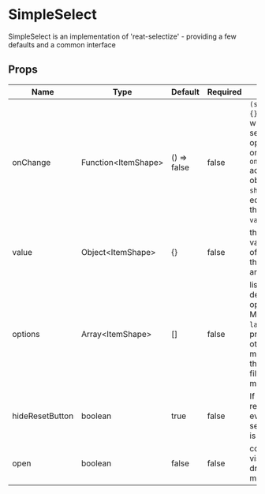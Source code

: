 # SimpleSelect

SimpleSelect is an implementation of 'reat-selectize' - providing a few defaults and a common interface


## Props
| Name            | Type                      | Default     | Required | Description                                                                                                                                                                            |
| --------------- | ------------------------- | ----------- | -------- | -------------------------------------------------------------------------------------------------------------------------------------------------------------------------------------- |
| onChange        | Function&lt;ItemShape&gt; | () => false | false    | `(selectedValue){}` invoked when the user selects an option (by click on enter).<br>`onChange` accepts the an object with the `shape` which will equate to<br>the current `value` prop |
| value           | Object&lt;ItemShape&gt;   | {}          | false    | the selected value, i.e. one of the objects in the options array                                                                                                                       |
| options         | Array&lt;ItemShape&gt;    | []          | false    | list of items by default each option object MUST have `label` & `value` property,<br>otherwise you must implement the render* & filterOptions methods                                  |
| hideResetButton | boolean                   | true        | false    | If true, hides the reset button, even if the select element is not empty                                                                                                               |
| open            | boolean                   | false       | false    | controls the visibility of the dropdown menu                                                                                                                                           |
